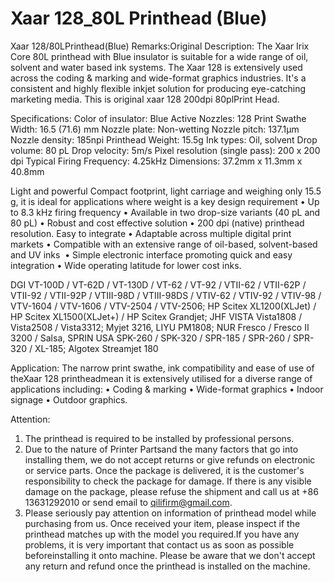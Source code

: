 # Xaar 128_80L Printhead (Blue)

Xaar 128/80LPrinthead(Blue)
Remarks:Original
Description:
The Xaar Irix Core 80L printhead with Blue insulator is suitable for a wide range of oil, solvent and water based ink systems.
The Xaar 128 is extensively used across the coding & marking and wide-format graphics industries. It's a consistent and highly flexible inkjet solution for producing eye-catching marketing media. This is original xaar 128 200dpi 80plPrint Head.

Specifications:
Color of insulator: Blue
Active Nozzles: 128
Print Swathe Width: 16.5 (71.6) mm
Nozzle plate: Non-wetting
Nozzle pitch: 137.1µm
Nozzle density: 185npi
Printhead Weight: 15.5g
Ink types: Oil, solvent
Drop volume: 80 pL
Drop velocity: 5m/s
Pixel resolution (single pass): 200 x 200 dpi
Typical Firing Frequency: 4.25kHz
Dimensions: 37.2mm x 11.3mm x 40.8mm

Light and powerful
​Compact footprint, light carriage and weighing only 15.5 g, it is ideal for applications where weight is a key design requirement
• Up to 8.3 kHz firing frequency
• Available in two drop-size variants (40 pL and 80 pL)
• Robust and cost effective solution
• 200 dpi (native) printhead resolution​.
Easy to integrate
• Adaptable across multiple digital print markets
• Compatible with an extensive range of oil-based, solvent-based and UV inks ​
• Simple electronic interface promoting quick and easy integration​
• Wide operating latitude for lower cost inks.

DGI VT-100D / VT-62D / VT-130D / VT-62 / VT-92 / VTII-62 / VTII-62P / VTII-92 / VTII-92P / VTIII-98D / VTIII-98DS / VTIV-62 / VTIV-92 / VTIV-98 / VTV-1604 / VTV-1606 / VTV-2504 / VTV-2506; HP Scitex XL1200(XLJet) / HP Scitex XL1500(XLJet+) / HP Scitex Grandjet; JHF VISTA Vista1808 / Vista2508 / Vista3312; Myjet 3216, LIYU PM1808; NUR Fresco / Fresco II 3200 / Salsa, SPRIN USA SPK-260 / SPK-320 / SPR-185 / SPR-260 / SPR-320 / XL-185; Algotex Streamjet 180


Application:
The narrow print swathe, ink compatibility and ease of use of theXaar 128 printheadmean it is extensively utilised for a diverse range of applications including:
• Coding & marking
• Wide-format graphics
• Indoor signage​​
• Outdoor graphics.​

Attention:
1. The printhead is required to be installed by professional persons.
2. Due to the nature of Printer Partsand the many factors that go into installing them, we do not accept returns or give refunds on electronic or service parts. Once the package is delivered, it is the customer's responsibility to check the package for damage. If there is any visible damage on the package, please refuse the shipment and call us at +86 13631292010 or send email to qilifirm@gmail.com.
3. Please seriously pay attention on information of printhead model while purchasing from us. Once received your item, please inspect if the printhead matches up with the model you required.If you have any problems, it is very important that contact us as soon as possible beforeinstalling it onto machine. Please be aware that we don't accept any return and refund once the printhead is installed on the machine.

